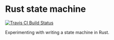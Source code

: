 Rust state machine
==================

[![Travis CI Build Status](https://travis-ci.org/PhilboBaggins/rust-state-machine.svg?branch=master)](https://travis-ci.org/PhilboBaggins/rust-state-machine)

Experimenting with writing a state machine in Rust.
